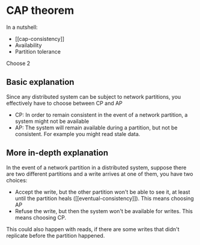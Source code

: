 # CAP theorem
In a nutshell:
* [[cap-consistency]]
* Availability
* Partition tolerance

Choose 2

## Basic explanation
Since any distributed system can be subject to network partitions, you effectively have to choose between CP and AP
* CP: In order to remain consistent in the event of a network partition, a system might not be available
* AP: The system will remain available during a partition, but not be consistent. For example you might read stale data.

## More in-depth explanation
In the event of a network partition in a distributed system, suppose there are two different partitions and a write arrives at one of them, you have two choices:
* Accept the write, but the other partition won't be able to see it, at least until the partition heals ([[eventual-consistency]]). This means choosing AP
* Refuse the write, but then the system won't be available for writes. This means choosing CP.

This could also happen with reads, if there are some writes that didn't replicate before the partition happened.
